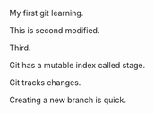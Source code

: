My first git learning.

This is second modified.

Third.

Git has a mutable index called stage.

Git tracks changes.

Creating a new branch is quick.